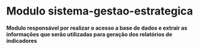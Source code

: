 # Modulo sistema-gestao-estrategica
**Modulo responsável por realizar o acesso a base de dados e extrair as informações que serão utilizadas para geração dos relatórios de indicadores**
